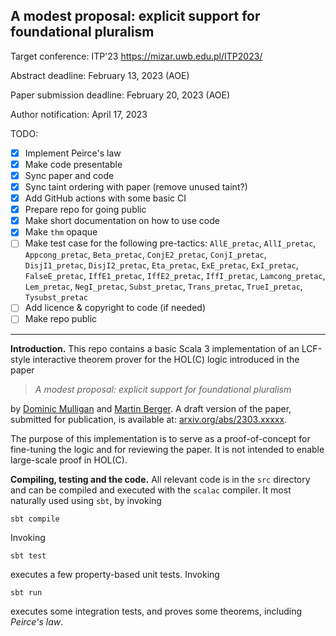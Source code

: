 ## A modest proposal: explicit support for foundational pluralism

Target conference: ITP'23 https://mizar.uwb.edu.pl/ITP2023/

Abstract deadline: February 13, 2023 (AOE)

Paper submission deadline: February 20, 2023 (AOE)

Author notification: April 17, 2023

TODO:

- [X] Implement Peirce's law
- [X] Make code presentable 
- [X] Sync paper and code
- [X] Sync taint ordering with paper (remove unused taint?)
- [X] Add GitHub actions with some basic CI
- [X] Prepare repo for going public
- [X] Make short documentation on how to use code
- [X] Make `thm` opaque
- [ ] Make test case for the following pre-tactics: 
      `AllE_pretac`,
      `AllI_pretac`,
      `Appcong_pretac`,
      `Beta_pretac`,
      `ConjE2_pretac`,
      `ConjI_pretac`,
      `DisjI1_pretac`,
      `DisjI2_pretac`,
      `Eta_pretac`,
      `ExE_pretac`,
      `ExI_pretac`,
      `FalseE_pretac`,
      `IffE1_pretac`,
      `IffE2_pretac`,
      `IffI_pretac`,
      `Lamcong_pretac`,
      `Lem_pretac`,
      `NegI_pretac`,
      `Subst_pretac`,
      `Trans_pretac`,
      `TrueI_pretac`,
      `Tysubst_pretac`
- [ ] Add licence & copyright to code (if needed)
- [ ] Make repo public

--- 

**Introduction.** This repo contains a basic  Scala 3 implementation of an LCF-style interactive theorem prover for the HOL(C) logic introduced in the paper

>   *A modest proposal: explicit support for foundational pluralism* 


by [Dominic Mulligan](https://dominicpm.github.io/) and [Martin Berger](https://martinfriedrichberger.net/). A draft version of the paper, submitted for publication, is available at:
[arxiv.org/abs/2303.xxxxx](https://arxiv.org/).

The purpose of this implementation is to serve as a
proof-of-concept for fine-tuning the logic and for reviewing the paper. It is not intended to enable large-scale proof in HOL(C).

**Compiling, testing and the code.** All relevant code is in the `src`
directory and can be compiled and executed with the `scalac`
compiler. It most naturally used using `sbt`, by invoking

    sbt compile

Invoking

    sbt test

executes a few property-based unit tests.  Invoking

    sbt run

executes some integration tests, and proves some theorems, including *Peirce's law*.

